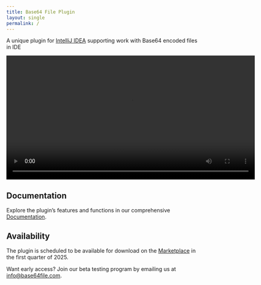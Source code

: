 ```yaml
---
title: Base64 File Plugin
layout: single
permalink: /
---
```


A unique plugin for [IntelliJ IDEA](https://www.jetbrains.com/idea/) supporting work with Base64 encoded files in IDE

<video width="650" height="auto" controls preload="auto" autoplay="autoplay">
  <source src="{{ site.baseurl }}/assets/videos/base64_file_plugin_overview.mp4" type="video/mp4">
  Your browser does not support the video tag.
</video>

<br/>

## Documentation

Explore the plugin’s features and functions in our comprehensive [Documentation](/documentation).

## Availability

The plugin is scheduled to be available for download on the [Marketplace](https://plugins.jetbrains.com/) in the first quarter of 2025.

Want early access? Join our beta testing program by emailing us at [info@base64file.com](mailto:info@base64file.com).

[//]: # (<a href="/docs/01_install/" class="btn btn--primary btn--large">Get started</a>)







